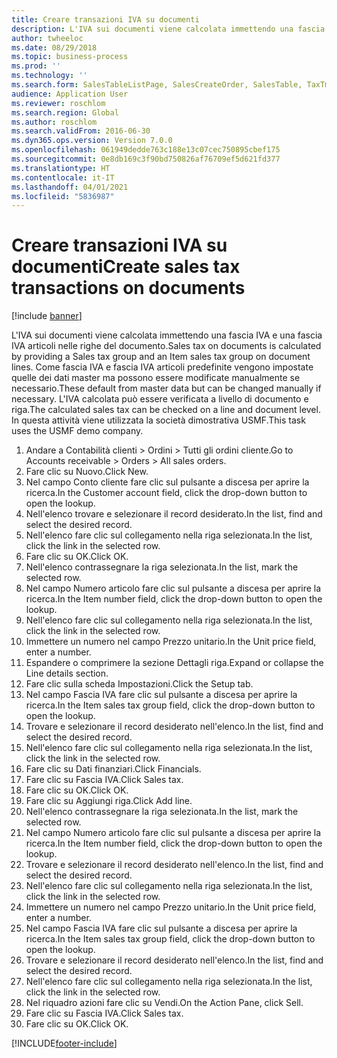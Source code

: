 ```yaml
---
title: Creare transazioni IVA su documenti
description: L'IVA sui documenti viene calcolata immettendo una fascia IVA e una fascia IVA articoli nelle righe del documento.
author: twheeloc
ms.date: 08/29/2018
ms.topic: business-process
ms.prod: ''
ms.technology: ''
ms.search.form: SalesTableListPage, SalesCreateOrder, SalesTable, TaxTmpWorkTrans
audience: Application User
ms.reviewer: roschlom
ms.search.region: Global
ms.author: roschlom
ms.search.validFrom: 2016-06-30
ms.dyn365.ops.version: Version 7.0.0
ms.openlocfilehash: 061949dedde763c188e13c07cec750895cbef175
ms.sourcegitcommit: 0e8db169c3f90bd750826af76709ef5d621fd377
ms.translationtype: HT
ms.contentlocale: it-IT
ms.lasthandoff: 04/01/2021
ms.locfileid: "5836987"
---
```

# <a name="create-sales-tax-transactions-on-documents"></a><span data-ttu-id="fbfd7-103">Creare transazioni IVA su documenti</span><span class="sxs-lookup"><span data-stu-id="fbfd7-103">Create sales tax transactions on documents</span></span>

[!include [banner](../../includes/banner.md)]

<span data-ttu-id="fbfd7-104">L'IVA sui documenti viene calcolata immettendo una fascia IVA e una fascia IVA articoli nelle righe del documento.</span><span class="sxs-lookup"><span data-stu-id="fbfd7-104">Sales tax on documents is calculated by providing a Sales tax group and an Item sales tax group on document lines.</span></span> <span data-ttu-id="fbfd7-105">Come fascia IVA e fascia IVA articoli predefinite vengono impostate quelle dei dati master ma possono essere modificate manualmente se necessario.</span><span class="sxs-lookup"><span data-stu-id="fbfd7-105">These default from master data but can be changed manually if necessary.</span></span> <span data-ttu-id="fbfd7-106">L'IVA calcolata può essere verificata a livello di documento e riga.</span><span class="sxs-lookup"><span data-stu-id="fbfd7-106">The calculated sales tax can be checked on a line and document level.</span></span> <span data-ttu-id="fbfd7-107">In questa attività viene utilizzata la società dimostrativa USMF.</span><span class="sxs-lookup"><span data-stu-id="fbfd7-107">This task uses the USMF demo company.</span></span>

1. <span data-ttu-id="fbfd7-108">Andare a Contabilità clienti > Ordini > Tutti gli ordini cliente.</span><span class="sxs-lookup"><span data-stu-id="fbfd7-108">Go to Accounts receivable > Orders > All sales orders.</span></span>
2. <span data-ttu-id="fbfd7-109">Fare clic su Nuovo.</span><span class="sxs-lookup"><span data-stu-id="fbfd7-109">Click New.</span></span>
3. <span data-ttu-id="fbfd7-110">Nel campo Conto cliente fare clic sul pulsante a discesa per aprire la ricerca.</span><span class="sxs-lookup"><span data-stu-id="fbfd7-110">In the Customer account field, click the drop-down button to open the lookup.</span></span>
4. <span data-ttu-id="fbfd7-111">Nell'elenco trovare e selezionare il record desiderato.</span><span class="sxs-lookup"><span data-stu-id="fbfd7-111">In the list, find and select the desired record.</span></span>
5. <span data-ttu-id="fbfd7-112">Nell'elenco fare clic sul collegamento nella riga selezionata.</span><span class="sxs-lookup"><span data-stu-id="fbfd7-112">In the list, click the link in the selected row.</span></span>
6. <span data-ttu-id="fbfd7-113">Fare clic su OK.</span><span class="sxs-lookup"><span data-stu-id="fbfd7-113">Click OK.</span></span>
7. <span data-ttu-id="fbfd7-114">Nell'elenco contrassegnare la riga selezionata.</span><span class="sxs-lookup"><span data-stu-id="fbfd7-114">In the list, mark the selected row.</span></span>
8. <span data-ttu-id="fbfd7-115">Nel campo Numero articolo fare clic sul pulsante a discesa per aprire la ricerca.</span><span class="sxs-lookup"><span data-stu-id="fbfd7-115">In the Item number field, click the drop-down button to open the lookup.</span></span>
9. <span data-ttu-id="fbfd7-116">Nell'elenco fare clic sul collegamento nella riga selezionata.</span><span class="sxs-lookup"><span data-stu-id="fbfd7-116">In the list, click the link in the selected row.</span></span>
10. <span data-ttu-id="fbfd7-117">Immettere un numero nel campo Prezzo unitario.</span><span class="sxs-lookup"><span data-stu-id="fbfd7-117">In the Unit price field, enter a number.</span></span>
11. <span data-ttu-id="fbfd7-118">Espandere o comprimere la sezione Dettagli riga.</span><span class="sxs-lookup"><span data-stu-id="fbfd7-118">Expand or collapse the Line details section.</span></span>
12. <span data-ttu-id="fbfd7-119">Fare clic sulla scheda Impostazioni.</span><span class="sxs-lookup"><span data-stu-id="fbfd7-119">Click the Setup tab.</span></span>
13. <span data-ttu-id="fbfd7-120">Nel campo Fascia IVA fare clic sul pulsante a discesa per aprire la ricerca.</span><span class="sxs-lookup"><span data-stu-id="fbfd7-120">In the Item sales tax group field, click the drop-down button to open the lookup.</span></span>
14. <span data-ttu-id="fbfd7-121">Trovare e selezionare il record desiderato nell'elenco.</span><span class="sxs-lookup"><span data-stu-id="fbfd7-121">In the list, find and select the desired record.</span></span>
15. <span data-ttu-id="fbfd7-122">Nell'elenco fare clic sul collegamento nella riga selezionata.</span><span class="sxs-lookup"><span data-stu-id="fbfd7-122">In the list, click the link in the selected row.</span></span>
16. <span data-ttu-id="fbfd7-123">Fare clic su Dati finanziari.</span><span class="sxs-lookup"><span data-stu-id="fbfd7-123">Click Financials.</span></span>
17. <span data-ttu-id="fbfd7-124">Fare clic su Fascia IVA.</span><span class="sxs-lookup"><span data-stu-id="fbfd7-124">Click Sales tax.</span></span>
18. <span data-ttu-id="fbfd7-125">Fare clic su OK.</span><span class="sxs-lookup"><span data-stu-id="fbfd7-125">Click OK.</span></span>
19. <span data-ttu-id="fbfd7-126">Fare clic su Aggiungi riga.</span><span class="sxs-lookup"><span data-stu-id="fbfd7-126">Click Add line.</span></span>
20. <span data-ttu-id="fbfd7-127">Nell'elenco contrassegnare la riga selezionata.</span><span class="sxs-lookup"><span data-stu-id="fbfd7-127">In the list, mark the selected row.</span></span>
21. <span data-ttu-id="fbfd7-128">Nel campo Numero articolo fare clic sul pulsante a discesa per aprire la ricerca.</span><span class="sxs-lookup"><span data-stu-id="fbfd7-128">In the Item number field, click the drop-down button to open the lookup.</span></span>
22. <span data-ttu-id="fbfd7-129">Trovare e selezionare il record desiderato nell'elenco.</span><span class="sxs-lookup"><span data-stu-id="fbfd7-129">In the list, find and select the desired record.</span></span>
23. <span data-ttu-id="fbfd7-130">Nell'elenco fare clic sul collegamento nella riga selezionata.</span><span class="sxs-lookup"><span data-stu-id="fbfd7-130">In the list, click the link in the selected row.</span></span>
24. <span data-ttu-id="fbfd7-131">Immettere un numero nel campo Prezzo unitario.</span><span class="sxs-lookup"><span data-stu-id="fbfd7-131">In the Unit price field, enter a number.</span></span>
25. <span data-ttu-id="fbfd7-132">Nel campo Fascia IVA fare clic sul pulsante a discesa per aprire la ricerca.</span><span class="sxs-lookup"><span data-stu-id="fbfd7-132">In the Item sales tax group field, click the drop-down button to open the lookup.</span></span>
26. <span data-ttu-id="fbfd7-133">Trovare e selezionare il record desiderato nell'elenco.</span><span class="sxs-lookup"><span data-stu-id="fbfd7-133">In the list, find and select the desired record.</span></span>
27. <span data-ttu-id="fbfd7-134">Nell'elenco fare clic sul collegamento nella riga selezionata.</span><span class="sxs-lookup"><span data-stu-id="fbfd7-134">In the list, click the link in the selected row.</span></span>
28. <span data-ttu-id="fbfd7-135">Nel riquadro azioni fare clic su Vendi.</span><span class="sxs-lookup"><span data-stu-id="fbfd7-135">On the Action Pane, click Sell.</span></span>
29. <span data-ttu-id="fbfd7-136">Fare clic su Fascia IVA.</span><span class="sxs-lookup"><span data-stu-id="fbfd7-136">Click Sales tax.</span></span>
30. <span data-ttu-id="fbfd7-137">Fare clic su OK.</span><span class="sxs-lookup"><span data-stu-id="fbfd7-137">Click OK.</span></span>



[!INCLUDE[footer-include](../../../includes/footer-banner.md)]